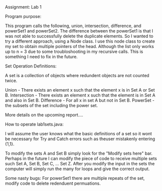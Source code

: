 
Assignment: Lab 1

Program purpose: 

This program calls the following, union, intersection, difference, and powerSet1 and powerSet2. The difference between the
powerSet1 is that I was not able to successfully delete the duplicate elements. So I wanted to try a different approach, using a Node class. I use this node class to create my set to obtain multiple pointers of the head. Although the list only works up to n = 3 due to some troubloshooting in my recursive calls. This is something I need to fix in the future. 

Set Operation Definitions:

A set is a collection of objects where redundent objects are not counted twice.

Union - There exists an element x such that the element x is in Set A or Set B. 
Intersection - There exists an element x such that the element is in Set A and also in Set B. 
Difference - For all x in set A but not in Set B.
PowerSet - the subsets of the set including the power set.

More details on the upcoming report....

How to operate lab1sets.java:

I will assume the user knows what the basic definitions of a set so it wont be necessary for Try and Catch errors such as 
theuser mistakenly entering {1,1}. 

To modify the sets A and Set B simply look for the "Modify sets here" bar. Perhaps in the future I can modify the piece
of code to receive multiple sets such 
        Set A, Set B, Set C, ... Set Z.
After you modify the input in the sets the computer will simply run the many for loops and give the correct output.

Some nasty bugs:
For powerSet1 there are multiple repeats of the set, modify code to delete redenduent permuations. 
